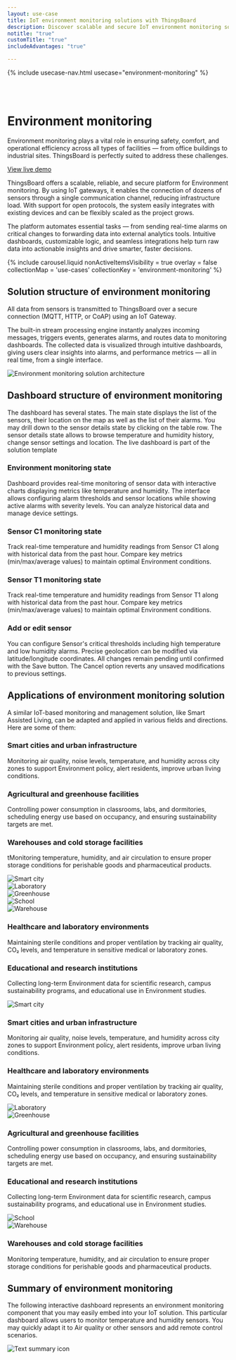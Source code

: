 ```yaml
---
layout: use-case
title: IoT environment monitoring solutions with ThingsBoard
description: Discover scalable and secure IoT environment monitoring solutions with ThingsBoard. Connect multiple sensors, automate alerts, and gain real-time insights to improve safety, efficiency, and comfort across industrial, commercial, and smart building applications.
notitle: "true"
customTitle: "true"
includeAdvantages: "true"

---
```


{% include usecase-nav.html usecase="environment-monitoring" %}
<div id="scada-fullpage" onclick="this.style.display='none'; document.body.style.overflow='unset'"><div class="image"></div><div class="close-icon"><svg width="32" height="32" viewBox="0 0 32 32" fill="none" xmlns="http://www.w3.org/2000/svg"><path d="M25.3337 8.5465L23.4537 6.6665L16.0003 14.1198L8.54699 6.6665L6.66699 8.5465L14.1203 15.9998L6.66699 23.4532L8.54699 25.3332L16.0003 17.8798L23.4537 25.3332L25.3337 23.4532L17.8803 15.9998L25.3337 8.5465Z"></path></svg></div></div>
<h1 class="usecase-title">Environment monitoring</h1>
<section class="environment-monitoring-about">
    <div class="about-text">
        <div class="short">
            <div class="block">
                <p class="text">Environment monitoring plays a vital role in ensuring safety, comfort, and operational efficiency across all types of facilities — from office buildings to industrial sites. ThingsBoard is perfectly suited to address these challenges.</p>
            </div>
            <div class="demo-button">
                <a id="UseCases_EnvMon_ViewLiveDemo" target="_blank" href="https://thingsboard.cloud/dashboard/dfaef940-8a91-11ec-83d0-83ba2015b874?publicId=4978baf0-8a92-11ec-98f9-ff45c37940c6" class="button gtm_button">View live demo</a>
            </div>
        </div>
        <div class="long">
            <p>ThingsBoard offers a scalable, reliable, and secure platform for Environment monitoring. By using IoT gateways, it enables the connection of dozens of sensors through a single communication channel, reducing infrastructure load. With support for open protocols, the system easily integrates with existing devices and can be flexibly scaled as the project grows.</p>
            <p>The platform automates essential tasks — from sending real-time alarms on critical changes to forwarding data into external analytics tools. Intuitive dashboards, customizable logic, and seamless integrations help turn raw data into actionable insights and drive smarter, faster decisions.</p>
        </div>
    </div>
</section>

<section class="environment-monitoring-carousel carousel-padding">
    {% include carousel.liquid nonActiveItemsVisibility = true overlay = false collectionMap = 'use-cases' collectionKey = 'environment-monitoring' %}
</section> 

<section class="environment-monitoring-solution-structure">
    <h2>Solution structure of environment monitoring</h2>
    <div class="about-text">
        <div class="short">
            <div class="block">
                <p class="text">All data from sensors is transmitted to ThingsBoard over a secure connection (MQTT, HTTP, or CoAP) using an IoT Gateway.</p>
            </div>
        </div>
        <div class="long">
            <p>The built-in stream processing engine instantly analyzes incoming messages, triggers events, generates alarms, and routes data to monitoring dashboards. The collected data is visualized through intuitive dashboards, giving users clear insights into alarms, and performance metrics — all in real time, from a single interface.</p>
        </div>
    </div>
    <div class="scheme">
        <img id="schemeSVG" loading="lazy" data-src="/images/usecases/smart-use-cases.svg" class="svg-animation" alt="Environment monitoring solution architecture" title="Environment monitoring solution architecture: IoT devices connect via gateways to the cloud for processing, visualization, and automation">
    </div>
</section>

<section class="dashboard-structure section-padding">
    <div class="section-header">
        <h2>Dashboard structure of environment monitoring</h2>
        <p>
            The dashboard has several states. The main state displays the list of the sensors, their location on the map as well as the list of their alarms. You may drill down to the sensor details state by clicking on the table row. The sensor details state allows to browse temperature and humidity history, change sensor settings and location. The live dashboard is part of the solution template
        </p>
    </div>
    <div class="dashboard-structure-block">
        <div class="menu">
            <div class="expansion-block">
                <div class="expansion-panel">
                    <div class="expansion-header">
                        <h3>Environment monitoring state</h3>
                    </div>
                    <div class="expansion-content">
                        <p>Dashboard provides real-time monitoring of sensor data with interactive charts displaying metrics like temperature and humidity. The interface allows configuring alarm thresholds and sensor locations while showing active alarms with severity levels. You can analyze historical data and manage device settings.</p>
                    </div>
                </div>
            </div>
            <div class="expansion-block">
                <div class="expansion-panel">
                    <div class="expansion-header">
                        <h3>Sensor C1 monitoring state</h3>
                    </div>
                    <div class="expansion-content">
                        <p>Track real-time temperature and humidity readings from Sensor C1 along with historical data from the past hour. Compare key metrics (min/max/average values) to maintain optimal Environment conditions.</p>
                    </div>
                </div>
            </div>
            <div class="expansion-block">
                <div class="expansion-panel">
                    <div class="expansion-header">
                        <h3>Sensor T1 monitoring state</h3>
                    </div>
                    <div class="expansion-content">
                        <p>Track real-time temperature and humidity readings from Sensor T1 along with historical data from the past hour. Compare key metrics (min/max/average values) to maintain optimal Environment conditions.</p>
                    </div>
                </div>
            </div>
            <div class="expansion-block">
                <div class="expansion-panel">
                    <div class="expansion-header">
                        <h3>Add or edit sensor</h3>
                    </div>
                    <div class="expansion-content">
                        <p>You can configure Sensor's critical thresholds including high temperature and low humidity alarms. Precise geolocation can be modified via latitude/longitude coordinates. All changes remain pending until confirmed with the Save button. The Cancel option reverts any unsaved modifications to previous settings.</p>
                    </div>
                </div>
            </div>
        </div>
    </div>
</section>

<section class="applications applications-additional summary-margin section-padding">
    <div class="section-header">
        <h2>Applications of environment monitoring solution</h2>
        <p>A similar IoT-based monitoring and management solution, like Smart Assisted Living, can be adapted and applied in various fields and directions. Here are some of them:</p>
    </div>
    <div class="applications-container-large">
        <div class="text-row-top">
            <div class="text-block">
                <h3>Smart cities and urban infrastructure</h3>
                <p>Monitoring air quality, noise levels, temperature, and humidity across city zones to support Environment policy, alert residents, improve urban living conditions.</p>
            </div>
            <div class="text-block">
                <h3>Agricultural and greenhouse facilities</h3>
                <p>Controlling power consumption in classrooms, labs, and dormitories, scheduling energy use based on occupancy, and ensuring sustainability targets are met.</p>
            </div>
            <div class="text-block">
                <h3>Warehouses and cold storage facilities</h3>
                <p>tMonitoring temperature, humidity, and air circulation to ensure proper storage conditions for perishable goods and pharmaceutical products.</p>
            </div>
        </div>
        <div class="images-row">
            <div class="application-image"><img src="/images/usecases/environment-monitoring/smart-cities-1.svg" alt="Smart city" title="Smart cities and urban infrastructure"></div>
            <div class="application-image"><img src="/images/usecases/environment-monitoring/laboratory-1.svg" alt="Laboratory" title="Healthcare and laboratory environments"></div>
            <div class="application-image"><img src="/images/usecases/environment-monitoring/agriculture-1.svg" alt="Greenhouse" title="Agricultural and greenhouse facilities"></div>
            <div class="application-image"><img src="/images/usecases/environment-monitoring/education-1.svg" alt="School" title="Educational and research institutions"></div>
            <div class="application-image"><img src="/images/usecases/environment-monitoring/warehouse-1.svg" alt="Warehouse" title="Warehouses and cold storage facilities"></div>
        </div>
        <div class="text-row-bottom">
            <div class="text-block">
                <h3>Healthcare and laboratory environments</h3>
                <p>Maintaining sterile conditions and proper ventilation by tracking air quality, CO₂ levels, and temperature in sensitive medical or laboratory zones.</p>
            </div>
            <div class="text-block">
                <h3>Educational and research institutions</h3>
                <p>Collecting long-term Environment data for scientific research, campus sustainability programs, and educational use in Environment studies.</p>
            </div>
        </div>
    </div>
    <div class="applications-container-small">
        <div class="application-block">
            <div class="image"><img src="/images/usecases/environment-monitoring/smart-cities-2.svg" alt="Smart city" title="Smart cities and urban infrastructure"></div>
            <div class="text-block">
                <h3>Smart cities and urban infrastructure</h3>
                <p>Monitoring air quality, noise levels, temperature, and humidity across city zones to support Environment policy, alert residents, improve urban living conditions.</p>
            </div>
        </div>
        <div class="application-block">
            <div class="text-block">
                <h3>Healthcare and laboratory environments</h3>
                <p>Maintaining sterile conditions and proper ventilation by tracking air quality, CO₂ levels, and temperature in sensitive medical or laboratory zones.</p>
            </div>
            <div class="image"><img src="/images/usecases/environment-monitoring/laboratory-2.svg" alt="Laboratory" title="Healthcare and laboratory environments"></div>
        </div>
        <div class="application-block">
            <div class="image"><img src="/images/usecases/environment-monitoring/agriculture-2.svg" alt="Greenhouse" title="Agricultural and greenhouse facilities"></div>
            <div class="text-block">
                <h3>Agricultural and greenhouse facilities</h3>
                <p>Controlling power consumption in classrooms, labs, and dormitories, scheduling energy use based on occupancy, and ensuring sustainability targets are met.</p>
            </div>
        </div>
        <div class="application-block">
            <div class="text-block">
                <h3>Educational and research institutions</h3>
                <p>Collecting long-term Environment data for scientific research, campus sustainability programs, and educational use in Environment studies.</p>
            </div>
            <div class="image"><img src="/images/usecases/environment-monitoring/education-2.svg" alt="School" title="Educational and research institutions"></div>
        </div>
        <div class="application-block">
            <div class="image"><img src="/images/usecases/environment-monitoring/warehouse-2.svg" alt="Warehouse" title="Warehouses and cold storage facilities"></div>
            <div class="text-block">
                <h3>Warehouses and cold storage facilities</h3>
                <p>Monitoring temperature, humidity, and air circulation to ensure proper storage conditions for perishable goods and pharmaceutical products.</p>
            </div>
        </div>
    </div>
</section>

<section class="summary">
    <h2>Summary of environment monitoring</h2>
    <div>
        <p>The following interactive dashboard represents an environment monitoring component that you may easily embed into your IoT solution. This particular dashboard allows users to monitor temperature and humidity sensors. You may quickly adapt it to Air quality or other sensors and add remote control scenarios.</p>
        <img src="/images/usecases/health-care/summary.svg" alt="Text summary icon">
    </div>
</section>

<script type="text/javascript">
    document.addEventListener('DOMContentLoaded', function() {
        const svgAnimations = document.querySelectorAll(".svg-animation");
        const svgObserver = new IntersectionObserver((entries, obs) => {
            entries.forEach(entry => {
                if (entry.isIntersecting) {
                    const img = entry.target;
                    img.style.visibility = 'visible';
                    img.src = img.dataset.src;
                    obs.unobserve(img);
                }
            });
        }, {threshold: 1.0});

        svgAnimations.forEach(img => svgObserver.observe(img));

        document.querySelectorAll('.card-link').forEach((link) => {
            link.classList.add('linkDefault');
        });

        const expansionBlocks = document.querySelectorAll('.expansion-block');
        const structureBlock = document.querySelector('.dashboard-structure-block');
        const smallImageBlock = createImageBlock('small');
        const largeImageBlock = createImageBlock('large');

        expansionBlocks[0].appendChild(smallImageBlock);
        structureBlock.appendChild(largeImageBlock);

        const largeImageElement = document.querySelector('.image-block-large > .image-container > .image');
        const smallImageElement = document.querySelector('.image-block-small > .image-container > .image');

        let currentExpandedIndex = 0;

        expansionBlocks[0].classList.add('expanded');

        expansionBlocks.forEach((panel, index) => {
            panel.addEventListener('click', function() {
                if (index === currentExpandedIndex) {
                    return; 
                }

                smallImageElement.innerHTML = getImage(index);
                this.appendChild(smallImageBlock);
                largeImageElement.style.height = largeImageElement.firstChild.getBoundingClientRect().height + 'px';
                largeImageElement.innerHTML = getImage(index);

                expansionBlocks.forEach(item => {
                    item.classList.remove('expanded');
                });

                this.classList.add('expanded');
                currentExpandedIndex = index; 
                if (window.screen.width < 600) {
                    const blockRect = expansionBlocks[index].getBoundingClientRect();
                    const target = blockRect.top + window.scrollY - 80;
                    window.scrollTo(0, target);
                    setTimeout(()=> document.getElementById("nav").style.top = "-78px");
                }
                if (index === 4) {
                    window.scrollTo(0, window.scrollY +1);
                }
            });
        });

        window.onscroll = function() {
            const elemCoor = document.querySelector('.dashboard-structure').getBoundingClientRect();
            const large = document.querySelector('.image-block-large');

            if (Math.abs(elemCoor.top) < elemCoor.height / 2 - 400 && elemCoor.top < 0) {
                large.style.marginTop = Math.abs(elemCoor.top) + 20 + 'px';
            }
        };

        if (window.screen.width > 960) {
            const fullPage = document.querySelector('#scada-fullpage');
            largeImageElement.addEventListener('click', function(image) {
                fullPage.children[0].innerHTML = `<img src=${image.currentTarget.children[0].src} />`;
                fullPage.style.display = 'block';
                fullPage.style.top = window.scrollY + 'px';
                document.querySelector('body').style.overflow = 'hidden';
            });
        }

        function createImageBlock(layout) {
            let block = document.createElement('div');
            block.className = `image-block-${layout}`;
            block.innerHTML = `
            <div class="image-container image-background">
                <div class="image-background"></div>
                <div class="image-background"></div>
                <div class="image-background"></div>
                <div class=image>${getImage(0)}</div>
            </div>
            <div class="buttons-block">
                <a id="UseCases_EnvMon_ViewLiveDemo" target="_blank" href="https://thingsboard.cloud/dashboard/dfaef940-8a91-11ec-83d0-83ba2015b874?publicId=4978baf0-8a92-11ec-98f9-ff45c37940c6" class="button gtm_button">View live demo</a>
                <a id="UseCases_EnvMon_ContactUs" target="_blank" href="https://thingsboard.io/docs/contact-us/" class="button contact-us gtm_button">Contact us</a>
            </div>`;
    
            return block;
        }

        function getImage(index) {
            const images = [
                "<img src='/images/usecases/environment-monitoring/environment-monitoring-2.webp' alt='Dashboard with sensor status, critical alarm, and map location of sensors' title='ThingsBoard dashboard showing real-time sensor metrics, alarm status, and their geographic positions on the map'/>",
                "<img src='/images/usecases/environment-monitoring/environment-monitoring-3.webp' alt='Temperature and humidity charts with location of Sensor C1' title='Live monitoring of Sensor C1: temperature and humidity data alongside sensor location on the map'/>",
                "<img src='/images/usecases/environment-monitoring/environment-monitoring-4.webp' alt='Temperature and humidity charts with location of Sensor T1' title='Sensor T1 real-time readings: temperature and humidity graphs with sensor map marker'/>",
                "<img src='/images/usecases/environment-monitoring/environment-monitoring-1.webp' alt='Sensor configuration panel with thresholds and map location in ThingsBoard' title='Editing Sensor T1: setting temperature and humidity thresholds and viewing sensor location on the map'/>",
            ];
            return images[index];
        }
    });
</script>